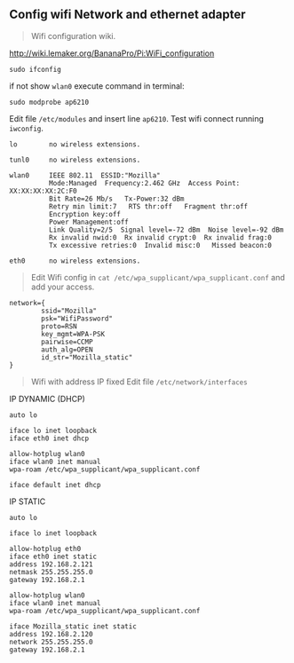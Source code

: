 ## Config wifi Network and ethernet adapter
> Wifi configuration wiki.

http://wiki.lemaker.org/BananaPro/Pi:WiFi_configuration

```
sudo ifconfig
```
if not show `wlan0` execute command in terminal:
```
sudo modprobe ap6210
```
Edit file `/etc/modules` and insert line `ap6210`.
Test wifi connect running `iwconfig`.
```
lo        no wireless extensions.

tunl0     no wireless extensions.

wlan0     IEEE 802.11  ESSID:"Mozilla"
          Mode:Managed  Frequency:2.462 GHz  Access Point: XX:XX:XX:XX:2C:F0
          Bit Rate=26 Mb/s   Tx-Power:32 dBm
          Retry min limit:7   RTS thr:off   Fragment thr:off
          Encryption key:off
          Power Management:off
          Link Quality=2/5  Signal level=-72 dBm  Noise level=-92 dBm
          Rx invalid nwid:0  Rx invalid crypt:0  Rx invalid frag:0
          Tx excessive retries:0  Invalid misc:0   Missed beacon:0

eth0      no wireless extensions.
```

> Edit Wifi config in `cat /etc/wpa_supplicant/wpa_supplicant.conf` and add your access.
```
network={
        ssid="Mozilla"
        psk="WifiPassword"
        proto=RSN
        key_mgmt=WPA-PSK
        pairwise=CCMP
        auth_alg=OPEN
        id_str="Mozilla_static"
}
```
> Wifi with address IP fixed
Edit file `/etc/network/interfaces`

IP DYNAMIC (DHCP)
```
auto lo

iface lo inet loopback
iface eth0 inet dhcp

allow-hotplug wlan0
iface wlan0 inet manual
wpa-roam /etc/wpa_supplicant/wpa_supplicant.conf

iface default inet dhcp
```
IP STATIC
```
auto lo

iface lo inet loopback

allow-hotplug eth0
iface eth0 inet static
address 192.168.2.121
netmask 255.255.255.0
gateway 192.168.2.1

allow-hotplug wlan0
iface wlan0 inet manual
wpa-roam /etc/wpa_supplicant/wpa_supplicant.conf

iface Mozilla_static inet static
address 192.168.2.120
network 255.255.255.0
gateway 192.168.2.1
```
